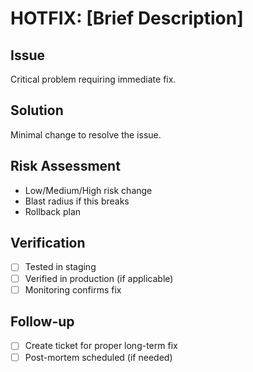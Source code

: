 # HOTFIX: [Brief Description]

## Issue
Critical problem requiring immediate fix.

## Solution
Minimal change to resolve the issue.

## Risk Assessment
- Low/Medium/High risk change
- Blast radius if this breaks
- Rollback plan

## Verification
- [ ] Tested in staging
- [ ] Verified in production (if applicable)
- [ ] Monitoring confirms fix

## Follow-up
- [ ] Create ticket for proper long-term fix
- [ ] Post-mortem scheduled (if needed)
